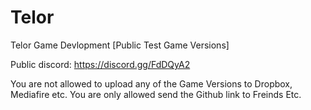 # Telor
Telor Game Devlopment [Public Test Game Versions]

Public discord: https://discord.gg/FdDQyA2

You are not allowed to upload any of the Game Versions to Dropbox, Mediafire etc. You are only allowed send the Github link to Freinds Etc.
